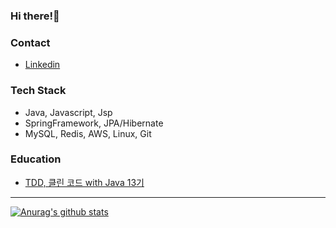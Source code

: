 ### Hi there!👋

### Contact
- [Linkedin](https://www.linkedin.com/in/hankim0102/)

### Tech Stack

- Java, Javascript, Jsp
- SpringFramework, JPA/Hibernate
- MySQL, Redis, AWS, Linux, Git

### Education

- [TDD, 클린 코드 with Java 13기](https://edu.nextstep.camp/c/8fWRxNWU/)

---

<!--
**102092/102092** is a ✨ _special_ ✨ repository because its `README.md` (this file) appears on your GitHub profile.

Here are some ideas to get you started:

- 🔭 I’m currently working on ...
- 🌱 I’m currently learning ...
- 👯 I’m looking to collaborate on ...
- 🤔 I’m looking for help with ...
- 💬 Ask me about ...
- 📫 How to reach me: ...
- 😄 Pronouns: ...
- ⚡ Fun fact: ...
-->

[![Anurag's github stats](https://github-readme-stats.vercel.app/api?username=102092)](https://github.com/anuraghazra/github-readme-stats)
